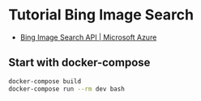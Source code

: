 # Tutorial Bing Image Search

- [Bing Image Search API | Microsoft Azure](https://azure.microsoft.com/en-us/services/cognitive-services/bing-image-search-api/)



## Start with docker-compose

```sh
docker-compose build
docker-compose run --rm dev bash
```
